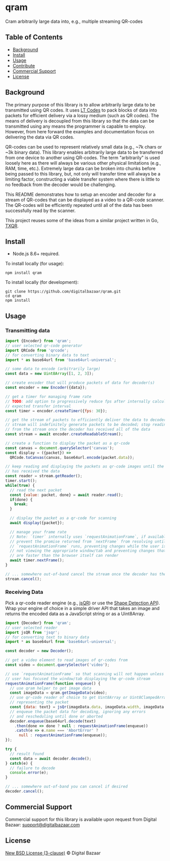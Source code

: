# qram
Cram arbitrarily large data into, e.g., multiple streaming QR-codes

## Table of Contents

- [Background](#background)
- [Install](#install)
- [Usage](#usage)
- [Contribute](#contribute)
- [Commercial Support](#commercial-support)
- [License](#license)

## Background

The primary purpose of this library is to allow arbitrarily large data to
be transmitted using QR codes. It uses [LT Codes][] to pack blocks of data
into packets for efficient delivery via a lossy medium (such as QR codes). The
means of delivery is decoupled from this library so that the data can be
transmitted using any means the programmer is capable to employ. However,
from here forward the examples and documentation focus on delivering the
data via QR codes.

QR-codes can be used to represent relatively small data (e.g., ~7k chars
or ~3k binary data). This library enables arbitrarily large data to be
transferred from one device to another using QR-codes. The term "arbitrarily"
is used loosely here as there will always be various other physical limitations
(e.g., RAM, time, etc.). Extremely large data can be broken into chunks before
being passed to this library, but, not only will transfer time will always be
a limiting factor, constructing a viable transfer system where there is little
to no feedback from the decoder would be challenging.

This README demonstrates how to setup an encoder and decoder for a stream of
QR-codes that can be displayed as a video to a QR-code scanner. The QR-codes
will be efficiently repeated until all of the data has been successfully read
by the scanner.

This project reuses some of the ideas from a similar project written
in Go, [TXQR][].

## Install

- Node.js 8.6+ required.

To install locally (for usage):

```
npm install qram
```

To install locally (for development):

```
git clone https://github.com/digitalbazaar/qram.git
cd qram
npm install
```

## Usage

### Transmitting data

```js
import {Encoder} from 'qram';
// user selected qr-code generator
import QRCode from 'qrcode';
// for converting binary data to text
import * as base64url from 'base64url-universal';

// some data to encode (arbitrarily large)
const data = new Uint8Array([1, 2, 3]);

// create encoder that will produce packets of data for decoder(s)
const encoder = new Encoder({data});

// get a timer for managing frame rate
// TODO: add option to progressively reduce fps after internally calculated
// expected transfer interval
const timer = encoder.createTimer({fps: 30});

// get the stream of packets to efficiently deliver the data to decoder(s)
// stream will indefinitely generate packets to be decoded; stop reading
// from the stream once the decoder has received all of the data
const stream = await encoder.createReadableStream();

// create a function to display the packet as a qr-code
const canvas = document.querySelector('canvas');
const display = ({packet}) =>
  QRCode.toCanvas(canvas, base64url.encode(packet.data));

// keep reading and displaying the packets as qr-code images until the decoder
// has received the data
const reader = stream.getReader();
timer.start();
while(true) {
  // read the next packet
  const {value: packet, done} = await reader.read();
  if(done) {
    break;
  }

  // display the packet as a qr-code for scanning
  await display({packet});

  // manage your frame rate
  // Note: `timer` internally uses `requestAnimationFrame`, if available, to
  // prevent the promise returned from `nextFrame` from resolving until
  // `requestAnimationFrame` runs, preventing changes while the user is
  // not viewing the appropriate window/tab and preventing changes that
  // are faster than the browser itself can render
  await timer.nextFrame();
}

// ... somewhere out-of-band cancel the stream once the decoder has the data
stream.cancel();
```

### Receiving Data

Pick a qr-code reader engine (e.g., [jsQR][]) or use the
[Shape Detection API][]). Wrap your engine of choice in a simple driver API
that takes an image and returns the encoded data as a JavaScript string or
as a Uint8Array.

```js
import {Decoder} from 'qram';
// user selected reader
import jsQR from 'jsqr';
// for converting text to binary data
import * as base64url from 'base64url-universal';

const decoder = new Decoder();

// get a video element to read images of qr-codes from
const video = document.querySelector('video');

// use `requestAnimationFrame` so that scanning will not happen unless the
// user has focused the window/tab displaying the qr-code stream
requestAnimationFrame(function enqueue() {
  // use qram helper to get image data
  const imageData = qram.getImageData(video);
  // use qr-code reader of choice to get Uint8Array or Uint8ClampedArray
  // representing the packet
  const {data: text} = jsQr(imageData.data, imageData.width, imageData.height);
  // enqueue the packet data for decoding, ignoring any errors
  // and rescheduling until done or aborted
  decoder.enqueue(base64url.decode(text)
    .then(done => done ? null : requestAnimationFrame(enqueue))
    .catch(e => e.name === 'AbortError' ?
      null : requestAnimationFrame(enqueue));
});

try {
  // result found
  const data = await decoder.decode();
} catch(e) {
  // failure to decode
  console.error(e);
}

// ... somewhere out-of-band you can cancel if desired
decoder.cancel();
```

## Commercial Support

Commercial support for this library is available upon request from
Digital Bazaar: support@digitalbazaar.com

## License

[New BSD License (3-clause)](LICENSE) © Digital Bazaar

[jsQR]: https://github.com/cozmo/jsQR
[Shape Detection API]: https://wicg.github.io/shape-detection-api/
[TXQR]: https://github.com/divan/txqr
[LT Codes]: https://en.wikipedia.org/wiki/Luby_transform_code
